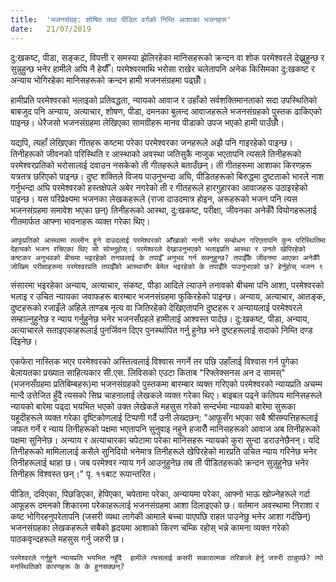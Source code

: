 ```yaml
---
title:  'भजनसंग्रह: शोषित तथा पीडित वर्गको निम्ति आशाका भजनहरू'
date:   21/07/2019
---
```


दु:खकष्ट, पीडा, सङ्कट, विपत्ती र समस्या झेलिरहेका मानिसहरूको क्रन्दन वा शोक परमेश्वरले देख्नुहुन्छ र सुन्नुहुन्छ भनेर हामीले अघि नै हेर्यौँ। परमेश्वरमाथि भरोसा राखेर चलेतापनि अनेक किसिमका दु:खकष्ट र अन्याय भोगिरहेका मानिसहरूको क्रन्दन हामी भजनसंग्रहमा पढ्छौँ। 

हामीप्रति परमेश्वरको भलाइको प्रतिवद्धता, न्यायको आवाज र उहाँको सर्वशक्तिमानताको सदा उपस्थितिको बाबजुद पनि अन्याय, अत्याचार, शोषण, पीडा, दमनका बुलन्द आवाजहरूले भजनसंग्रहको पुस्तक ढाकिएको पाइन्छ। धेरैजसो भजनसंग्रहमा लेखिएका सामग्रीहरू मानव पीडाको उपज भएको हामी पाउँछौँ।

यद्यपि, त्यहाँ लेखिएका गीतहरू कष्टमा परेका परमेश्वरका जनहरूले अझै पनि गाइरहेको पाइन्छ। तिनीहरूको जीवनको परिस्थिति र आस्थाको अवस्था जतिसुकै नाजुक भएतापनि त्यसले तिनीहरूको परमेश्वरप्रतिको भरोसालाई  दवाउन नसकेको ती गीतहरूले बताउँछन्। ती गीतहरूमा आशाका किरणहरू यत्रतत्र छरिएको पाइन्छ। दुष्ट शक्तिले विजय पाउनुभन्दा अघि, पीडितहरूको बिरुद्धमा दुष्टताको भारले नाश गर्नुभन्दा अघि परमेश्वरको हस्तक्षेपले अबेर नगरेको ती र गीतहरूले हारगुहारका आवाजहरू उठाइरहेको पाइन्छ। यस परिप्रेक्ष्यमा भजनका लेखकहरूले (राजा दाउदमात्र होइन, अरूहरूको भजन पनि त्यस भजनसंग्रहमा समावेश भएका छन्) तिनीहरूको आस्था, दु:खकष्ट, परीक्षा, जीवनका अनेकौँ वियोगहरूलाई गीतमार्फत आफ्ना भावनाहरू व्यक्त गरेका थिए।

`आफूप्रतिको आस्थामा तल्लीन हुने दाउदलाई परमेश्वरको आँखाको नानी भनेर सम्बोधन गरिएतापनि कुन परिस्थितिमा देहायको भजन रचिएका थिए सो सोच्नुहोस्। परमेश्वरले देखाउनुभएको भलाइप्रति आस्था र उनले खेपिरहेको कष्टकर अनुभवको बीचमा भइरहेको तनावलाई के तपाईँ अनुभव गर्न सक्नुहुन्छ? तपाईँकै जीवनमा आएका अनेकौँ जोखिम परीक्षाहरूमा परमेश्वरप्रति तपाईँको आस्थासँग बेमेल भइरहेको के तपाईँले पाउनुभएको छ? हेर्नुहोस् भजन ९`

संसारमा भइरहेका अन्याय, अत्याचार, संकष्ट, पीडा आदिले ल्याउने तनावको बीचमा पनि आशा, परमेश्वरको भलाइ र उचित न्यायका जवाफहरू बारम्बार भजनसंग्रहमा फुकिरहेको पाइन्छ। अन्याय, अत्याचार, आतङ्क, दुष्टहरूको रजाइँले अहिले ताण्डब नृत्य वा जितिरहेको देखिएतापनि दुष्टहरू र अन्यायलाई परमेश्वरले सम्हाल्नुहुनेछ र न्याय गर्नुहुनेछ भनेर भजनसँग्रहले हामीलाई आश्वस्त पार्दछ। दु:खकष्ट, पीडा, अन्याय, अत्याचारले सताइएकाहरूलाई पुनर्जिवन दिएर पुनर्स्थापित गर्नु हुनेछ भने दुष्टहरूलाई सदाको निम्ति दण्ड दिइनेछ।

एकफेरा नास्तिक भएर परमेश्वरको अस्तित्वलाई विश्वास नगर्ने तर पछि उहाँलाई विश्वास गर्न पुगेका बेलायतका प्रख्यात साहित्यकार सी.एस. लिविसको एउटा किताब "रिफ्लेक्सनस अन द सामस्" (भजनसँग्रहमा प्रतिबिम्बहरू)मा भजनसंग्रहको पुस्तकमा बारम्बार व्यक्त गरिएको परमेश्वरको न्यायप्रति अचम्म मान्दै उत्तेजित हुँदै त्यसको सिघ्र चाहनालाई लेखकले व्यक्त गरेका थिए। बाइबल पढ्ने कतिपय मानिसहरूले न्यायको बारेमा पढ्दा भयभित भएको उक्त लेखेकले महसुस गरेको सन्दर्भमा न्यायको बारेमा सुरूका यहूदीहरूले व्यक्त गरेका दृष्टिकोणलाई टिप्पणी गर्दै उनी लेख्दछन्: "आफूसँग भएका सबै श्रीसम्पत्तिहरूलाई जफत गर्ने र न्याय तिनीहरूको पक्षमा भएतापनि सुनुवाइ नहुने हजारौँ मानिसहरूको आवाज अब तिनीहरूको पक्षमा सुनिनेछ। अन्याय र अत्याचारका चपेटामा परेका मानिसहरू न्यायको कुरा सुन्दा डराउनेछैनन्। यदि तिनीहरूको मामिलालाई कसैले सुनिदियो भनेमात्र तिनीहरूले खेपिरहेको मारप्रति उचित न्याय गरिनेछ भनेर तिनीहरूलाई थाहा छ। जब परमेश्वर न्याय गर्न आउनुहुनेछ तब ती पीडितहरूको क्रन्दन सुन्नुहुनेछ भनेर तिनीहरू विश्वस्त छन्।" पृ. ११बाट रूपान्तरित।

पीडित, दविएका, पिछडिएका, हेपिएका, चपेतामा परेका, अन्यायमा परेका, आफ्नो भाऊ खोज्नेहरूले गर्दा आफूहरू दमनको शिकारमा परेकाहरूलाई भजनसंग्रहमा आशा दिलाइएको  छ। वर्तमान अवस्थामा निराशा र कष्ट भोगिरहनुपरेतापनि (जसरी व्यथा लागेकी आमाले बच्चा पाएपछि राहत पाउनेछु भनेर आशा गर्दछिन्) भजनसंग्रहका लेखकहरूले सबैको हृदयमा आशाको किरण चम्कि रहोस् भन्ने कामना व्यक्त गरेको पाठकवृन्दहरूले महसुस गर्नु जरुरी छ।

`परमेश्वरले गर्नुहुने न्यायप्रति भयभित नहुँदै  हामीले त्यसलाई कसरी सकारात्मक तरिकाले हेर्नु जरुरी ठान्नुपर्छ? त्यो मनस्थितिको कारणहरू के के हुनसक्छन्?`